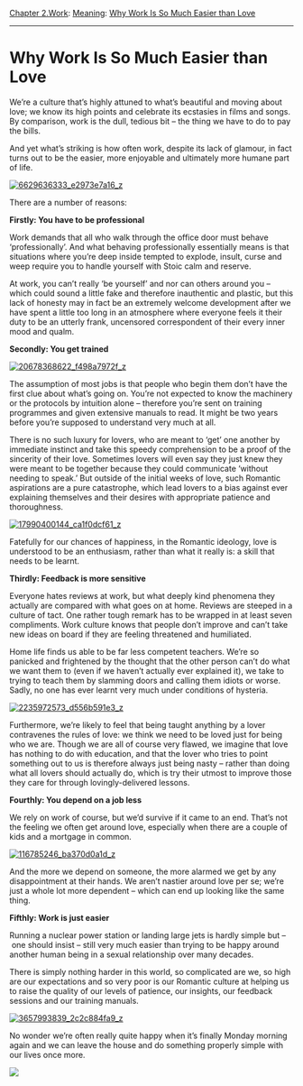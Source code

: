 [Chapter 2.Work](https://www.theschooloflife.com/thebookoflife/category/work/): [Meaning](https://www.theschooloflife.com/thebookoflife/category/work/meaning/): [Why Work Is So Much Easier than Love](https://www.theschooloflife.com/thebookoflife/why-work-is-so-much-easier-than-love/)

* * *

# Why Work Is So Much Easier than Love

We’re a culture that’s highly attuned to what’s beautiful and moving about love; we know its high points and celebrate its ecstasies in films and songs. By comparison, work is the dull, tedious bit – the thing we have to do to pay the bills.

And yet what’s striking is how often work, despite its lack of glamour, in fact turns out to be the easier, more enjoyable and ultimately more humane part of life.

[![6629636333_e2973e7a16_z](https://www.theschooloflife.com/thebookoflife/wp-content/uploads/2015/11/6629636333_e2973e7a16_z.jpg)](http://www.thebookoflife.org/wp-content/uploads/2015/11/6629636333_e2973e7a16_z.jpg)

There are a number of reasons:

**Firstly: You have to be professional**

Work demands that all who walk through the office door must behave ‘professionally’. And what behaving professionally essentially means is that situations&nbsp;where you’re deep inside tempted to explode, insult, curse and weep require you to handle yourself with Stoic calm and reserve.

At work, you can’t really ‘be yourself’ and nor can others around you – which could sound a little fake and therefore inauthentic and plastic, but this lack of honesty may in fact be an extremely welcome development after we have spent a little too long in an atmosphere where everyone feels it their duty to be an utterly frank, uncensored correspondent of their every inner mood and qualm.

**Secondly: You get trained**

[![20678368622_f498a7972f_z](https://www.theschooloflife.com/thebookoflife/wp-content/uploads/2015/11/20678368622_f498a7972f_z.jpg)](http://www.thebookoflife.org/wp-content/uploads/2015/11/20678368622_f498a7972f_z.jpg)

The assumption of most jobs is that people who begin them don’t have the first clue about what’s going on. You’re not expected to know the machinery or the protocols by intuition alone – therefore you’re sent on training programmes and given extensive manuals to read. It might&nbsp;be&nbsp;two years before you’re supposed to understand very much at all.

There is no such luxury for lovers, who are meant to ‘get’ one another by immediate instinct and take this speedy comprehension to be a proof of the sincerity of their love. Sometimes lovers will even say they just knew they were meant to be together because they could communicate ‘without needing to speak.’ But outside of the initial weeks of love, such Romantic aspirations are a pure catastrophe, which lead lovers to a bias against ever explaining themselves and their desires with appropriate patience and thoroughness.

[![17990400144_ca1f0dcf61_z](https://www.theschooloflife.com/thebookoflife/wp-content/uploads/2015/11/17990400144_ca1f0dcf61_z.jpg)](http://www.thebookoflife.org/wp-content/uploads/2015/11/17990400144_ca1f0dcf61_z.jpg)

Fatefully for our chances of happiness, in the Romantic ideology, love is understood to be an enthusiasm, rather than what it really is: a skill that needs to be learnt.

**Thirdly: Feedback is more sensitive**

Everyone hates reviews at work, but what deeply kind phenomena they actually are compared with what goes on at home. Reviews are steeped in a culture of tact. One rather tough remark has to be wrapped in at least seven compliments. Work culture knows that people don’t improve and can’t take new ideas on board if they are feeling threatened and humiliated.

Home life finds us able to be far less competent teachers. We’re so panicked and frightened by the thought that the other person can’t do what we want them to (even if we haven’t actually ever explained it), we take to trying to teach them by slamming doors and calling them idiots or worse. Sadly, no one has ever learnt very much under conditions of hysteria.

[![2235972573_d556b591e3_z](https://www.theschooloflife.com/thebookoflife/wp-content/uploads/2015/11/2235972573_d556b591e3_z.jpg)](http://www.thebookoflife.org/wp-content/uploads/2015/11/2235972573_d556b591e3_z.jpg)

Furthermore, we’re likely to feel that being taught anything by a lover contravenes the rules of love: we think we need to be loved just for being who we are. Though we are all of course very flawed, we imagine that love has nothing to do with education, and that the lover who tries to point something out to us is therefore always just being nasty – rather than doing what all lovers should actually do, which is try their utmost to improve those they care for through lovingly-delivered lessons.

**Fourthly: You depend on a job less**

We rely on work of course, but we’d survive if it came to an end. That’s not the feeling we often get around love, especially when there are a couple of kids and a mortgage in common.

[![116785246_ba370d0a1d_z](https://www.theschooloflife.com/thebookoflife/wp-content/uploads/2015/11/116785246_ba370d0a1d_z.jpg)](http://www.thebookoflife.org/wp-content/uploads/2015/11/116785246_ba370d0a1d_z.jpg)

And the more we depend on someone, the more alarmed we get by any disappointment at their hands. We aren’t nastier around love per se; we’re just a whole lot more dependent – which can end up looking like the same thing.

**Fifthly: Work is just easier**

Running a nuclear power station or landing large jets is hardly simple but – &nbsp;one should insist – still very much easier than trying to be happy around another human being in a sexual relationship over many decades.

There is simply nothing harder in this world, so complicated are we, so high are our expectations and so very poor is our Romantic culture at helping us to raise the quality of our levels of patience, our insights, our feedback sessions and our training manuals.

[![3657993839_2c2c884fa9_z](https://www.theschooloflife.com/thebookoflife/wp-content/uploads/2015/11/3657993839_2c2c884fa9_z.jpg)](http://www.thebookoflife.org/wp-content/uploads/2015/11/3657993839_2c2c884fa9_z.jpg)

No wonder we’re often really quite happy when it’s finally Monday morning again and we can leave the house and do something properly simple with our lives once more.

[![](https://img.youtube.com/vi/4bOer-y_VNE/0.jpg)](https://www.youtube.com/embed/4bOer-y_VNE '')
